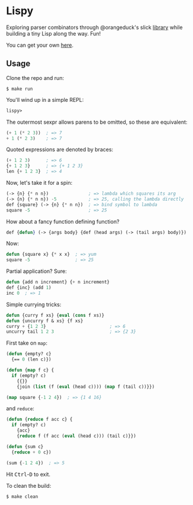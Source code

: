 Lispy
=====

Exploring parser combinators through @orangeduck's slick
[library](https://github.com/orangeduck/mpc)
while building a tiny Lisp along the way. Fun!

You can get your own [here](http://buildyourownlisp.com/contents).


## Usage

Clone the repo and run:

```
$ make run
```

You'll wind up in a simple REPL:

```lisp
lispy>
```

The outermost sexpr allows parens to be omitted, so these are
equivalent:

```lisp
(+ 1 (* 2 3))  ; => 7
+ 1 (* 2 3)    ; => 7
```

Quoted expressions are denoted by braces:

```lisp
(+ 1 2 3)      ; => 6
{+ 1 2 3}      ; => {+ 1 2 3}
len {+ 1 2 3}  ; => 4
```

Now, let's take it for a spin:

```lisp
(-> {n} {* n n})               ; => lambda which squares its arg
(-> {n} {* n n}) -5            ; => 25, calling the lambda directly
def {square} (-> {n} {* n n})  ; => bind symbol to lambda
square -5                      ; => 25
```

How about a fancy function defining function?

```lisp
def {defun} (-> {args body} {def (head args) (-> (tail args) body)})
```

Now:

```lisp
defun {square x} {* x x}  ; => yum
square -5                 ; => 25
```

Partial application? Sure:

```lisp
defun {add n increment} {+ n increment}
def {inc} (add 1)
inc 0  ; => 1
```

Simple currying tricks:

```lisp
defun {curry f xs} {eval (cons f xs)}
defun {uncurry f & xs} {f xs}
curry + {1 2 3}                        ; => 6
uncurry tail 1 2 3                     ; => {2 3}
```

First take on `map`:

```lisp
(defun {empty? c}
  {== 0 (len c)})

(defun {map f c} {
  if (empty? c)
    {{}}
    {join (list (f (eval (head c)))) (map f (tail c))}})

(map square {-1 2 4})  ; => {1 4 16}
```

and `reduce`:

```lisp
(defun {reduce f acc c} {
  if (empty? c)
    {acc}
    {reduce f (f acc (eval (head c))) (tail c)}})

(defun {sum c}
  {reduce + 0 c})

(sum {-1 2 4})  ; => 5
```

Hit <kbd>Ctrl</kbd>-<kbd>D</kbd> to exit.

To clean the build:

```
$ make clean
```
